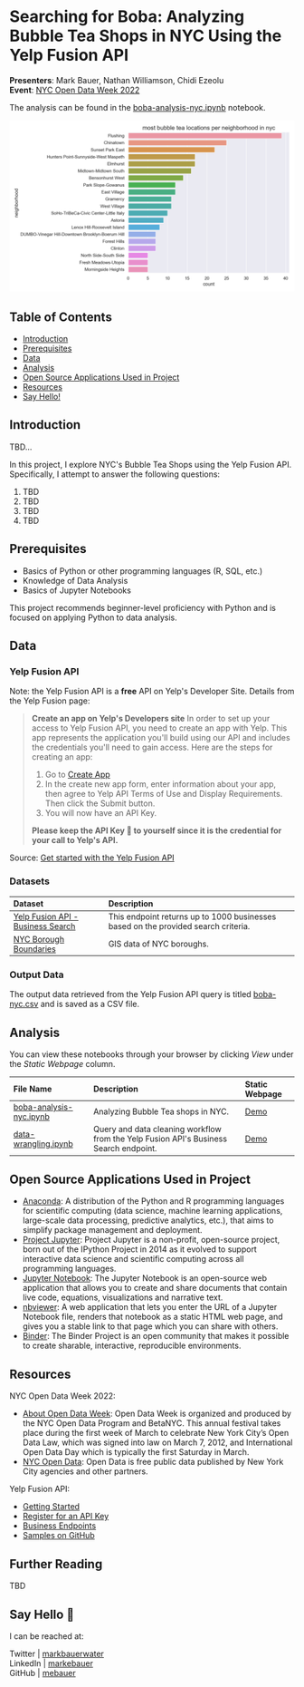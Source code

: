 # Searching for Boba: Analyzing Bubble Tea Shops in NYC Using the Yelp Fusion API

__Presenters__: Mark Bauer, Nathan Williamson, Chidi Ezeolu  
__Event__: [NYC Open Data Week 2022](https://www.open-data.nyc/)

The analysis can be found in the [boba-analysis-nyc.ipynb](https://github.com/mebauer/boba-nyc/blob/master/teabook/boba-analysis-nyc.ipynb) notebook.

![cover-photo](busineses-per-neighborhood.png)

## Table of Contents

* [Introduction](#Introduction)
* [Prerequisites](#Prerequisites)
* [Data](#Data)
* [Analysis](#Analysis)
* [Open Source Applications Used in Project](#Open-Source-Applications-Used-in-Project)
* [Resources](#Resources)
* [Say Hello!](#Say-Hello)

## Introduction

TBD...

In this project, I explore NYC's Bubble Tea Shops using the Yelp Fusion API. Specifically, I attempt to answer the following questions:

1. TBD
2. TBD
3. TBD  
4. TBD  

## Prerequisites

* Basics of Python or other programming languages (R, SQL, etc.)
* Knowledge of Data Analysis
* Basics of Jupyter Notebooks

This project recommends beginner-level proficiency with Python and is focused on applying Python to data analysis.

## Data

### Yelp Fusion API

Note: the Yelp Fusion API is a __free__ API on Yelp's Developer Site. Details from the Yelp Fusion page:

> __Create an app on Yelp's Developers site__
In order to set up your access to Yelp Fusion API, you need to create an app with Yelp. This app represents the application you'll build using our API and includes the credentials you'll need to gain access. Here are the steps for creating an app:  
>
> 1. Go to [Create App](https://www.yelp.com/developers/v3/manage_app)  
> 2. In the create new app form, enter information about your app, then agree to Yelp API Terms of Use and Display Requirements. Then click the Submit button.  
> 3. You will now have an API Key.  
>
> __Please keep the API Key 🔑 to yourself since it is the credential for your call to Yelp's API.__  

Source: [Get started with the Yelp Fusion API](https://www.yelp.com/developers/documentation/v3/get_started)

### Datasets

| Dataset | Description |
| :-------- | :---------- |
| [Yelp Fusion API - Business Search](https://www.yelp.com/developers/documentation/v3/business_search) | This endpoint returns up to 1000 businesses based on the provided search criteria. |
| [NYC Borough Boundaries](https://data.cityofnewyork.us/City-Government/Borough-Boundaries/tqmj-j8zm) | GIS data of NYC boroughs. |

### Output Data

The output data retrieved from the Yelp Fusion API query is titled [boba-nyc.csv](https://github.com/mebauer/boba-nyc/blob/master/boba-nyc.csv) and is saved as a CSV file.

## Analysis

You can view these notebooks through your browser by clicking *View* under the *Static Webpage* column.

| File Name | Description | Static Webpage |
| :-------- | :---------- | :------------- |
| [boba-analysis-nyc.ipynb](boba-analysis-nyc.ipynb) | Analyzing Bubble Tea shops in NYC. | [Demo](https://boba-nyc.datalife.nyc/boba-analysis-nyc.html) |
| [data-wrangling.ipynb](data-wrangling.ipynb) | Query and data cleaning workflow from the Yelp Fusion API's Business Search endpoint. | [Demo](https://boba-nyc.datalife.nyc/data-wrangling.html) |

## Open Source Applications Used in Project

* [Anaconda](https://www.anaconda.com/): A distribution of the Python and R programming languages for scientific computing (data science, machine learning applications, large-scale data processing, predictive analytics, etc.), that aims to simplify package management and deployment.  
* [Project Jupyter](https://jupyter.org/index.html): Project Jupyter is a non-profit, open-source project, born out of the IPython Project in 2014 as it evolved to support interactive data science and scientific computing across all programming languages.  
* [Jupyter Notebook](https://jupyter.org/try): The Jupyter Notebook is an open-source web application that allows you to create and share documents that contain live code, equations, visualizations and narrative text.  
* [nbviewer](https://nbviewer.jupyter.org/): A web application that lets you enter the URL of a Jupyter Notebook file, renders that notebook as a static HTML web page, and gives you a stable link to that page which you can share with others.  
* [Binder](https://mybinder.org/): The Binder Project is an open community that makes it possible to create sharable, interactive, reproducible environments.

## Resources

NYC Open Data Week 2022:

* [About Open Data Week](https://2022.open-data.nyc/about/?_ga=2.50656297.1098322179.1641752075-1851954477.1641607907&_gl=1*1b9ycty*_ga*MTg1MTk1NDQ3Ny4xNjQxNjA3OTA3*_ga_7GQYNB09QV*MTY0MTc1NDU4My40LjAuMTY0MTc1NDU4My4w): Open Data Week is organized and produced by the NYC Open Data Program and BetaNYC. This annual festival  takes place during the first week of March to celebrate New York City’s Open Data Law, which was signed into law on March 7, 2012, and International Open Data Day which is typically the first Saturday in March.
* [NYC Open Data](https://opendata.cityofnewyork.us/): Open Data is free public data published by New York City agencies and other partners.

Yelp Fusion API:

* [Getting Started](https://www.yelp.com/developers/documentation/v3/get_started)  
* [Register for an API Key](https://www.yelp.com/developers/documentation/v3/authentication)
* [Business Endpoints](https://www.yelp.com/developers/documentation/v3/business)  
* [Samples on GitHub](https://github.com/Yelp/yelp-fusion)

## Further Reading

TBD

## Say Hello 👋

I can be reached at:  

Twitter | [markbauerwater](https://twitter.com/markbauerwater)  
LinkedIn | [markebauer](https://www.linkedin.com/in/markebauer/)  
GitHub | [mebauer](https://github.com/mebauer)
